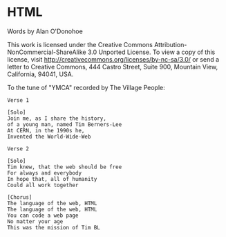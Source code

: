 HTML
===============================

Words by Alan O'Donohoe

This work is licensed under the Creative Commons Attribution-NonCommercial-ShareAlike 3.0 Unported License. To view a copy of this license, visit http://creativecommons.org/licenses/by-nc-sa/3.0/ or send a letter to Creative Commons, 444 Castro Street, Suite 900, Mountain View, California, 94041, USA.

To the tune of "YMCA" recorded by The Village People:

    Verse 1

    [Solo]
    Join me, as I share the history,
    of a young man, named Tim Berners-Lee
    At CERN, in the 1990s he,
    Invented the World-Wide-Web
    
    Verse 2

    [Solo]
    Tim knew, that the web should be free
    For always and everybody
    In hope that, all of humanity
    Could all work together
 
    [Chorus]
    The language of the web, HTML
    The language of the web, HTML
    You can code a web page
    No matter your age
    This was the mission of Tim BL

    

    
